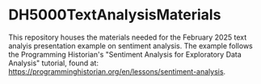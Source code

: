 # DH5000TextAnalysisMaterials

This repository houses the materials needed for the February 2025 text analyis presentation example on sentiment analysis. 
The example follows the Programming Historian's "Sentiment Analysis for Exploratory Data Analysis" tutorial, found at: https://programminghistorian.org/en/lessons/sentiment-analysis.
